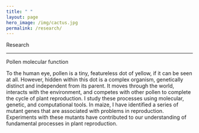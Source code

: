```yaml
---
title: " "
layout: page
hero_image: /img/cactus.jpg
permalink: /research/
---
```


<div class="container is-max-desktop">
    <p class="title is-2">Research</p>
</div>

<div class="container is-max-desktop">
    <hr>
	<p class="title is-3">Pollen molecular function</p>
	<div class="columns">
		<div class="column is-8">
		To the human eye, pollen is a tiny, featureless dot of yellow, if it can be seen at all. However, hidden within this dot is a complex organism, genetically distinct and independent from its parent. It moves through the world, interacts with the environment, and competes with other pollen to complete the cycle of plant reproduction. I study these processes using molecular, genetic, and computational tools. In maize, I have identified a series of mutant genes that are associated with problems in reproduction. Experiments with these mutants have contributed to our understanding of fundamental processes in plant reproduction.
		</div>
	</div>
</div>
